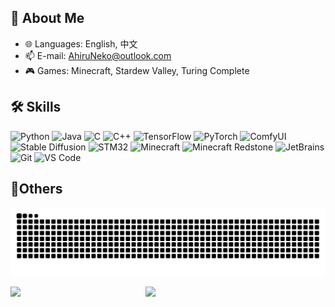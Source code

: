## 👋 About Me
- 🌐 Languages: English, 中文
- 📫 E-mail: AhiruNeko@outlook.com
- 🎮 Games: Minecraft, Stardew Valley, Turing Complete

## 🛠️ Skills
![Python](https://img.shields.io/badge/Python-3776AB?style=flat-square&logo=python&logoColor=white)
![Java](https://img.shields.io/badge/Java-ED8B00?style=flat-square&logo=java&logoColor=white)
![C](https://img.shields.io/badge/C-00599C?style=flat-square&logo=c&logoColor=white)
![C++](https://img.shields.io/badge/C++-00599C?style=flat-square&logo=c%2B%2B&logoColor=white)
![TensorFlow](https://img.shields.io/badge/TensorFlow-FF6F00?style=flat-square&logo=tensorflow&logoColor=white)
![PyTorch](https://img.shields.io/badge/PyTorch-EE4C2C?style=flat-square&logo=pytorch&logoColor=white)
![ComfyUI](https://img.shields.io/badge/ComfyUI-4A90E2?style=flat-square&logo=visual-studio-code&logoColor=white)
![Stable Diffusion](https://img.shields.io/badge/Stable_Diffusion-7A57C2?style=flat-square&logo=stablediffusion&logoColor=white)
![STM32](https://img.shields.io/badge/STM32-009639?style=flat-square&logo=stmicroelectronics&logoColor=white)
![Minecraft](https://img.shields.io/badge/Minecraft-62B44A?style=flat-square&logo=minecraft&logoColor=white)
![Minecraft Redstone](https://img.shields.io/badge/Redstone-E34234?style=flat-square&logo=redstone&logoColor=white)
![JetBrains](https://img.shields.io/badge/JetBrains-000000?style=flat-square&logo=jetbrains&logoColor=white)
![Git](https://img.shields.io/badge/Git-F05032?style=flat-square&logo=git&logoColor=white)
![VS Code](https://img.shields.io/badge/VS_Code-007ACC?style=flat-square&logo=visual-studio-code&logoColor=white)



## 🎄Others

<picture>
  <source media="(prefers-color-scheme: dark)" srcset="https://raw.githubusercontent.com/AhiruNeko/AhiruNeko/output/github-contribution-grid-snake-dark.svg">
  <source media="(prefers-color-scheme: light)" srcset="https://raw.githubusercontent.com/AhiruNeko/AhiruNeko/output/github-contribution-grid-snake.svg">
  <img alt="github contribution grid snake animation" src="https://raw.githubusercontent.com/AhiruNeko/AhiruNeko/output/github-contribution-grid-snake.svg">
</picture>

<p align="left">
  <img src="https://github-readme-stats.vercel.app/api/top-langs/?username=AhiruNeko&layout=compact" width="42%" style="display:inline-block;" />
  <img src="https://github-readme-stats.vercel.app/api?username=AhiruNeko&count_private=true&show_icons=true" width="50%" style="display:inline-block;" />
</p>



